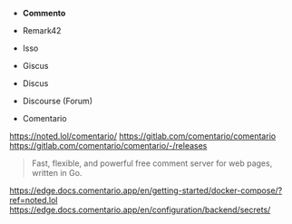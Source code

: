 * **Commento**
* Remark42
* Isso
* Giscus
* Discus

* Discourse (Forum)
* Comentario

https://noted.lol/comentario/
https://gitlab.com/comentario/comentario
https://gitlab.com/comentario/comentario/-/releases

> Fast, flexible, and powerful free comment server for web pages, written in Go.

https://edge.docs.comentario.app/en/getting-started/docker-compose/?ref=noted.lol
https://edge.docs.comentario.app/en/configuration/backend/secrets/

<!-- 
<https://medevel.com/giscus/> a commented system powered by github discussions -->


<!-- I have used it to [deploy with this workflow](https://github.com/JAlcocerT/RPi/blob/main/.github/workflows/jekyll-pages-deploy.yml) this very same theme here: <https://jalcocert.github.io/RPi/> -->


<!-- 
### Comments

https://github.com/eduardoboucas/staticman
https://mademistakes.com/mastering-jekyll/static-comments-improved/ -->